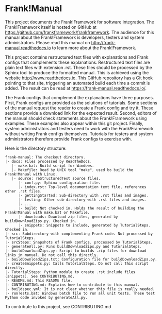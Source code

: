 # Frank!Manual

This project documents the Frank!Framework for software integration. The Frank!Framework itself is hosted on GitHub at https://github.com/frankframework/frankframework. The audience for this manual about the Frank!Framework is developers, testers and system administrators. Please read this manual on http://frank-manual.readthedocs.io to learn more about the Frank!Framework.

This project contains restructured text files with explanations and Frank configs that complements these explanations. Restructured text files are plain text files with extension .rst. These files should be processed by the Sphinx tool to produce the formatted manual. This is achieved using the website http://www.readthedocs.io. This GitHub repository has a Git hook pointing to that site, triggering an automated build each time a commit is added. The result can be read at https://frank-manual.readthedocs.io/.

The Frank configs that complement the explanations have three purposes. First, Frank configs are provided as the solutions of tutorials. Some sections of the manual request the reader to create a Frank config and try it. These sections provide a download link for the expected result. Second, editors of the manual should check statements about the Frank!Framework using examples. These examples also appear within this git project. Finally, system administrators and testers need to work with the Frank!Framework without writing Frank configs themselves. Tutorials for testers and system administrators therefore provide Frank configs to exercise with.

Here is the directory structure:

    frank-manual: The checkout directory.
    |- docs: Files processed by ReadTheDocs.
       |- make.bat: Build script for Windows.
       |- Makefile: Read by UNIX tool "make", used bo build the Frank!Manual with Linux.
       |- source: reStructuredText source files.
          |- conf.py: Sphinx configuration file.
          |- index.rst: Top-level documentation text file, references other .rst files.
          |- gettingStarted: Sub-directory with .rst files and images.
          |- testing: Other sub-directory with .rst files and images.
          |- ...
          |- build: Not checked in. Holds the result of building the Frank!Manual with make.bat or Makefile.
          |- downloads: Download zip files, generated by buildDownloadZips.py. Checked in.
          |- snippets: Snippets to include, generated by TutorialSteps. Checked in.
    |- src: Subdirectory with complementing Frank code. Not processed by TutorialSteps.
    |- srcSteps: Snapshots of Frank configs, processed by TutorialSteps.
    |- generateAll.py: Runs buildDownloadZips.py and TutorialSteps.
    |- buildDownloadZips.py: Script to builds .zip files for download links in manual. Do not call this directly.
    |- buildDownloadZips.txt: Configuration file for buildDownloadZips.py.
    |- createSnippets.py: Calls TutorialSteps. Do not call this script directly.
    |- TutorialSteps: Python module to create .rst include files (snippets). See CONTRIBUTING.md.
    |- README.md: This README file.
    |- CONTRIBUTING.md: Explains how to contribute to this manual.
    |- buildspec.yml: It is not clear whether this file is really needed.
    |- runTests.bat: Windows batch file to run all unit tests. These test Python code invoked by generateAll.py.

To contribute to this project, see CONTRIBUTING.md
